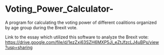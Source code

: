 # Voting_Power_Calculator-

A program for calculating the voting power of different coalitions organized by age group during the Brexit vote.

Link to the essay which utilized this software to analyze the Brexit vote: 
https://drive.google.com/file/d/1ezZxj63SZH6MXP5Ji_eZtJfzcLJ4uBPs/view?usp=sharing


